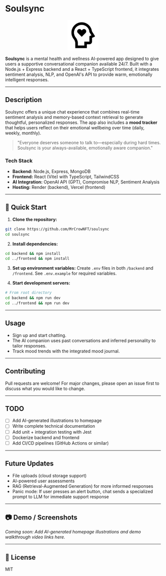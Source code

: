 # Soulsync

<p align="center">
  <img src="frontend/public/mental-health-icon.svg" alt="SoulSync Logo" width="100" />
</p>

**Soulsync** is a mental health and wellness AI-powered app designed to give users a supportive conversational companion available 24/7. Built with a Node.js + Express backend and a React + TypeScript frontend, it integrates sentiment analysis, NLP, and OpenAI's API to provide warm, emotionally intelligent responses.

---

## Description

Soulsync offers a unique chat experience that combines real-time sentiment analysis and memory-based context retrieval to generate thoughtful, personalized responses. The app also includes a **mood tracker** that helps users reflect on their emotional wellbeing over time (daily, weekly, monthly).

> "Everyone deserves someone to talk to—especially during hard times. Soulsync is your always-available, emotionally aware companion."

### Tech Stack

- **Backend:** Node.js, Express, MongoDB
- **Frontend:** React (Vite) with TypeScript, TailwindCSS
- **AI Integration:** OpenAI API (GPT), Compromise NLP, Sentiment Analysis
- **Hosting:** Render (backend), Vercel (frontend)

---

## 🚀 Quick Start

1. **Clone the repository:**

```bash
git clone https://github.com/MrCrowNFT/soulsync
cd soulsync
```

2. **Install dependencies:**

```bash
cd backend && npm install
cd ../frontend && npm install
```

3. **Set up environment variables:**
   Create `.env` files in both `/backend` and `/frontend`. See `.env.example` for required variables.

4. **Start development servers:**

```bash
# From root directory
cd backend && npm run dev
cd ../frontend && npm run dev
```

---

## Usage

- Sign up and start chatting.
- The AI companion uses past conversations and inferred personality to tailor responses.
- Track mood trends with the integrated mood journal.

---

## Contributing

Pull requests are welcome! For major changes, please open an issue first to discuss what you would like to change.

---

## TODO

- [ ] Add AI-generated illustrations to homepage
- [ ] Write complete technical documentation
- [ ] Add unit + integration testing with Jest
- [ ] Dockerize backend and frontend
- [ ] Add CI/CD pipelines (GitHub Actions or similar)

---

## Future Updates

- File uploads (cloud storage support)
- AI-powered user assessments
- RAG (Retrieval-Augmented Generation) for more informed responses
- Panic mode: If user presses an alert button, chat sends a specialized prompt to LLM for immediate support response

---

## 📷 Demo / Screenshots

_Coming soon: Add AI-generated homepage illustrations and demo walkthrough video links here._

---

## 📄 License

MIT
